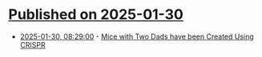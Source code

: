 # [Published on 2025-01-30](index.md)

* [2025-01-30, 08:29:00](https://soylentnews.org/article.pl?sid=25/01/29/0040232&from=rss) - [Mice with Two Dads have been Created Using CRISPR](https://soylentnews.org/article.pl?sid=25/01/29/0040232&from=rss)
